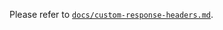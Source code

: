 Please refer to [`docs/custom-response-headers.md`](https://github.com/VeliovGroup/Meteor-Files/blob/master/docs/custom-response-headers.md).
